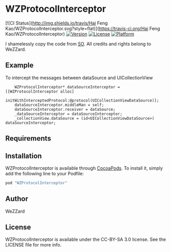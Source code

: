 # WZProtocolInterceptor

[![CI Status](http://img.shields.io/travis/Hai Feng Kao/WZProtocolInterceptor.svg?style=flat)](https://travis-ci.org/Hai Feng Kao/WZProtocolInterceptor)
[![Version](https://img.shields.io/cocoapods/v/WZProtocolInterceptor.svg?style=flat)](http://cocoapods.org/pods/WZProtocolInterceptor)
[![License](https://img.shields.io/cocoapods/l/WZProtocolInterceptor.svg?style=flat)](http://cocoapods.org/pods/WZProtocolInterceptor)
[![Platform](https://img.shields.io/cocoapods/p/WZProtocolInterceptor.svg?style=flat)](http://cocoapods.org/pods/WZProtocolInterceptor)

I shamelessly copy the code from [SO](http://stackoverflow.com/questions/3498158/intercept-objective-c-delegate-messages-within-a-subclass).
All credits and rights belong to WeZZard.

## Example
To intercept the messages between dataSource and UICollectionView
```objc
    WZProtocolInterceptor* dataSourceInterceptor = [[WZProtocolInterceptor alloc]
                                                    initWithInterceptedProtocol:@protocol(UICollectionViewDataSource)];
    dataSourceInterceptor.middleMan = self;
    dataSourceInterceptor.receiver = dataSource;
    _dataSourceInterceptor = dataSourceInterceptor;
    _collectionView.dataSource = (id<UICollectionViewDataSource>) dataSourceInterceptor;
```
## Requirements

## Installation

WZProtocolInterceptor is available through [CocoaPods](http://cocoapods.org). To install
it, simply add the following line to your Podfile:

```ruby
pod "WZProtocolInterceptor"
```

## Author

WeZZard

## License

WZProtocolInterceptor is available under the CC-BY-SA 3.0 license. See the LICENSE file for more info.
